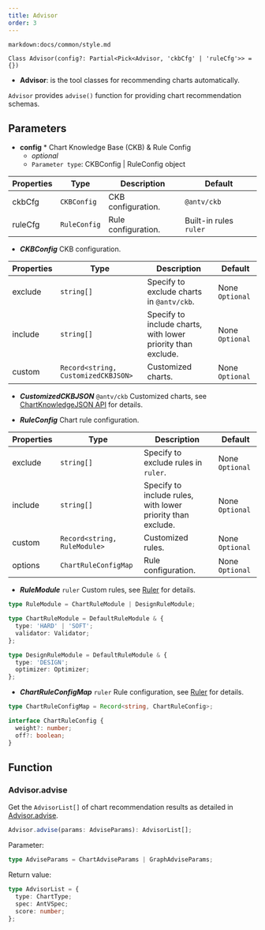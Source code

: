 ```yaml
---
title: Advisor
order: 3
---
```


`markdown:docs/common/style.md`



```sign
Class Advisor(config?: Partial<Pick<Advisor, 'ckbCfg' | 'ruleCfg'>> = {})
```

* **Advisor**: is the tool classes for recommending charts automatically.

`Advisor` provides `advise()` function for providing chart recommendation schemas.

## Parameters

* **config** * Chart Knowledge Base (CKB) & Rule Config
  * _optional_
  * `Parameter type`: CKBConfig | RuleConfig object

| Properties | Type | Description | Default |  
| ----| ---- | ---- | -----|
| ckbCfg | `CKBConfig` | CKB configuration. | `@antv/ckb` |
| ruleCfg | `RuleConfig` | Rule configuration. | Built-in rules `ruler` |


* ***CKBConfig*** CKB configuration.

| Properties | Type | Description | Default |  
| ----| ---- | ---- | -----|
| exclude | `string[]` | Specify to exclude charts in `@antv/ckb`. | None `Optional` |
| include | `string[]` | Specify to include charts, with lower priority than exclude. | None `Optional` |
| custom | `Record<string, CustomizedCKBJSON>` | Customized charts. | None `Optional` |

* ***CustomizedCKBJSON*** `@antv/ckb` Customized charts, see [ChartKnowledgeJSON API](./ckb/CKBJson#parameters) for details.


* ***RuleConfig*** Chart rule configuration.

| Properties | Type | Description | Default |  
| ----| ---- | ---- | -----|
| exclude | `string[]` | Specify to exclude rules in `ruler`. | None `Optional` |
| include | `string[]` | Specify to include rules, with lower priority than exclude. | None `Optional` |
| custom | `Record<string, RuleModule>` | Customized rules. | None `Optional` |
| options | `ChartRuleConfigMap` | Rule configuration. | None `Optional` |

* ***RuleModule*** `ruler` Custom rules, see [Ruler](./Ruler) for details.

```ts
type RuleModule = ChartRuleModule | DesignRuleModule;

type ChartRuleModule = DefaultRuleModule & {
  type: 'HARD' | 'SOFT';
  validator: Validator;
};

type DesignRuleModule = DefaultRuleModule & {
  type: 'DESIGN';
  optimizer: Optimizer;
};
```

* ***ChartRuleConfigMap*** `ruler` Rule configuration, see [Ruler](./Ruler) for details.

```ts
type ChartRuleConfigMap = Record<string, ChartRuleConfig>;

interface ChartRuleConfig {
  weight?: number;
  off?: boolean;
}
```

## Function

### Advisor.advise

Get the `AdvisorList[]` of chart recommendation results as detailed in [Advisor.advise](./advice).

```ts
Advisor.advise(params: AdviseParams): AdvisorList[];
```

Parameter:

```ts
type AdviseParams = ChartAdviseParams | GraphAdviseParams;
```

Return value:

```ts
type AdvisorList = {
  type: ChartType;
  spec: AntVSpec;
  score: number;
};
```



